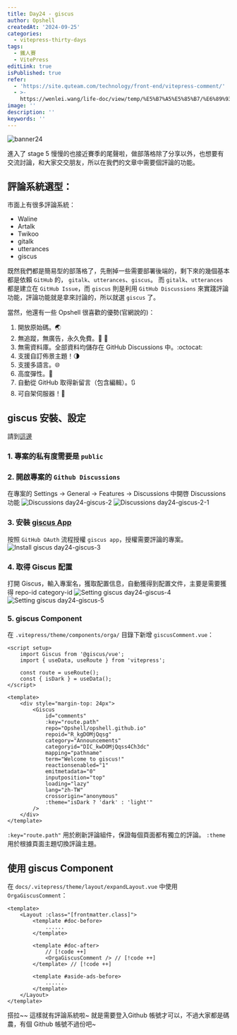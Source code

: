 ```yaml
---
title: Day24 - giscus
author: Opshell
createdAt: '2024-09-25'
categories:
  - vitepress-thirty-days
tags:
  - 鐵人賽
  - VitePress
editLink: true
isPublished: true
refer:
  - 'https://site.quteam.com/technology/front-end/vitepress-comment/'
  - >-
    https://wenlei.wang/life-doc/view/temp/%E5%B7%A5%E5%85%B7/%E6%89%93%E9%80%A0%E7%AB%99%E7%82%B9/%E7%AB%99%E7%82%B9%E6%B7%BB%E5%8A%A0%E8%AF%84%E8%AE%BA%E7%B3%BB%E7%BB%9F.html#giscus
image: ''
description: ''
keywords: ''
---
```

![banner24](https://ithelp.ithome.com.tw/upload/images/20240925/20109918OCbos8fHO8.png)

進入了 stage 5 慢慢的也接近賽季的尾聲啦，做部落格除了分享以外，也想要有交流討論，和大家交交朋友，所以在我們的文章中需要個評論的功能。

## 評論系統選型：
市面上有很多評論系統：
- Waline
- Artalk
- Twikoo
- gitalk
- utterances
- giscus

既然我們都是簡易型的部落格了，先刪掉一些需要部署後端的，剩下來的幾個基本都是依賴 `GitHub` 的， `gitalk`、`utterances`、`giscus`。
而 `gitalk`、`utterances` 都是建立在 `GitHub Issue`，而 `giscus` 則是利用 `GitHub Discussions` 來實踐評論功能，評論功能就是拿來討論的，所以就選 `giscus` 了。

當然，他還有一些 Opshell 很喜歡的優勢(官網說的)：
1. 開放原始碼。🌏
2. 無追蹤，無廣告，永久免費。📡 🚫
3. 無需資料庫。全部資料均儲存在 GitHub Discussions 中。:octocat:
4. 支援自訂佈景主題！🌗
5. 支援多語言。🌐
6. 高度彈性。🔧
7. 自動從 GitHub 取得新留言（包含編輯）。🔃
8. 可自架伺服器！🤳

## giscus 安裝、設定
請到[這邊](https://giscus.app/zh-TW)

### 1. 專案的私有度需要是 `public`
### 2. 開啟專案的 `Github Discussions`
在專案的 Settings -> General -> Features -> Discussions 中開啓 Discussions 功能
![Discussions day24-giscus-2](https://ithelp.ithome.com.tw/upload/images/20240925/20109918xvqwIUOy4K.png)
![Discussions day24-giscus-2-1](https://ithelp.ithome.com.tw/upload/images/20240925/201099183BMKByPwJ4.png)

### 3. 安裝 [giscus App](https://github.com/apps/giscus)
按照 `GitHub OAuth` 流程授權 `giscus app`，授權需要評論的專案。
![Install giscus day24-giscus-3](https://ithelp.ithome.com.tw/upload/images/20240925/20109918IDafM3UJMM.png)

### 4. 取得 Giscus 配置
打開 Giscus，輸入專案名，獲取配置信息，自動獲得到配置文件，主要是需要獲得 repo-id category-id
![Setting giscus day24-giscus-4](https://ithelp.ithome.com.tw/upload/images/20240925/20109918VBSE8PuMEE.png)
![Setting giscus day24-giscus-5](https://ithelp.ithome.com.tw/upload/images/20240925/20109918xsW77kyYsi.png)

### 5. giscus Component
在 `.vitepress/theme/components/orga/` 目錄下新增 `giscusComment.vue`：

```vue
<script setup>
    import Giscus from '@giscus/vue';
    import { useData, useRoute } from 'vitepress';

    const route = useRoute();
    const { isDark } = useData();
</script>

<template>
    <div style="margin-top: 24px">
        <Giscus
            id="comments"
            :key="route.path"
            repo="Opshell/opshell.github.io"
            repoid="R_kgDOMjQqsg"
            category="Announcements"
            categoryid="DIC_kwDOMjQqss4Ch3dc"
            mapping="pathname"
            term="Welcome to giscus!"
            reactionsenabled="1"
            emitmetadata="0"
            inputposition="top"
            loading="lazy"
            lang="zh-TW"
            crossorigin="anonymous"
            :theme="isDark ? 'dark' : 'light'"
        />
    </div>
</template>
```

`:key="route.path"` 用於刷新評論組件，保證每個頁面都有獨立的評論。
`:theme` 用於根據頁面主題切換評論主題。

## 使用 giscus Component
在 `docs/.vitepress/theme/layout/expandLayout.vue` 中使用 `OrgaGiscusComment`：

```vue
<template>
    <Layout :class="[frontmatter.class]">
        <template #doc-before>
            ......
        </template>

        <template #doc-after>
            // [!code ++]
            <OrgaGiscusComment /> // [!code ++]
        </template> // [!code ++]

        <template #aside-ads-before>
            ......
        </template>
    </Layout>
</template>
```

搭拉~~  這樣就有評論系統啦~  就是需要登入Github 帳號才可以，不過大家都是碼農，有個 Github 帳號不過份吧~

